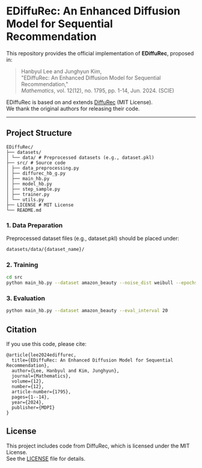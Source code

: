# EDiffuRec: An Enhanced Diffusion Model for Sequential Recommendation

This repository provides the official implementation of **EDiffuRec**, proposed in:

> Hanbyul Lee and Junghyun Kim,  
> "EDiffuRec: An Enhanced Diffusion Model for Sequential Recommendation,"  
> *Mathematics*, vol. 12(12), no. 1795, pp. 1-14, Jun. 2024. (SCIE)

EDiffuRec is based on and extends [DiffuRec](https://github.com/WHUIR/DiffuRec) (MIT License).  
We thank the original authors for releasing their code.

---

## Project Structure
```plaintext
EDiffuRec/
├── datasets/
│ └── data/ # Preprocessed datasets (e.g., dataset.pkl)
├── src/ # Source code
│ ├── data_preprocessing.py
│ ├── diffurec_hb_g.py
│ ├── main_hb.py
│ ├── model_hb.py
│ ├── step_sample.py
│ ├── trainer.py
│ └── utils.py
├── LICENSE # MIT License
└── README.md
```

### 1. Data Preparation

Preprocessed dataset files (e.g., dataset.pkl) should be placed under:

```bash
datasets/data/{dataset_name}/ 
```

### 2. Training
```bash
cd src
python main_hb.py --dataset amazon_beauty --noise_dist weibull --epochs 500
```

### 3. Evaluation
```bash
python main_hb.py --dataset amazon_beauty --eval_interval 20
```

## Citation
If you use this code, please cite:

```bibtext
@article{lee2024ediffurec,
  title={EDiffuRec: An Enhanced Diffusion Model for Sequential Recommendation},
  author={Lee, Hanbyul and Kim, Junghyun},
  journal={Mathematics},
  volume={12},
  number={12},
  article-number={1795},
  pages={1--14},
  year={2024},
  publisher={MDPI}
}
```

## License
This project includes code from DiffuRec, which is licensed under the MIT License.  
See the [LICENSE](./LICENSE) file for details.


